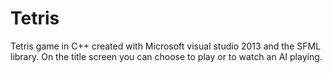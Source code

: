 # Tetris
Tetris game in C++ created with Microsoft visual studio 2013 and the SFML library.
On the title screen you can choose to play or to watch an AI playing.
